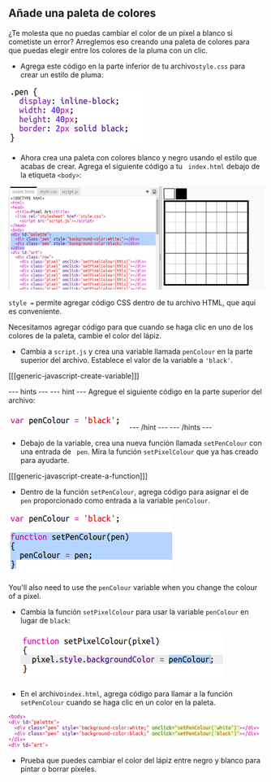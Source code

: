 ## Añade una paleta de colores

¿Te molesta que no puedas cambiar el color de un píxel a blanco si cometiste un error? Arreglemos eso creando una paleta de colores para que puedas elegir entre los colores de la pluma con un clic.

+ Agrega este código en la parte inferior de tu archivo` style.css ` para crear un estilo de pluma:

![captura de pantalla](images/pixel-art-pen.png)

+ Ahora crea una paleta con colores blanco y negro usando el estilo que acabas de crear. Agrega el siguiente código a tu ` index.html` debajo de la etiqueta `<body>`:

![captura de pantalla](images/pixel-art-palette.png)

` style = ` permite agregar código CSS dentro de tu archivo HTML, que aquí es conveniente.

Necesitamos agregar código para que cuando se haga clic en uno de los colores de la paleta, cambie el color del lápiz.

+ Cambia a ` script.js ` y crea una variable llamada ` penColour ` en la parte superior del archivo. Establece el valor de la variable a ` 'black' `.

[[[generic-javascript-create-variable]]]

\--- hints \--- \--- hint \--- Agregue el siguiente código en la parte superior del archivo:

![captura de pantalla](images/pixel-art-pencolour.png) \--- /hint \--- \--- /hints \---

+ Debajo de la variable, crea una nueva función llamada ` setPenColour ` con una entrada de ` pen`. Mira la función ` setPixelColour ` que ya has creado para ayudarte.

[[[generic-javascript-create-a-function]]]

+ Dentro de la función ` setPenColour `, agrega código para asignar el de ` pen` proporcionado como entrada a la variable ` penColour `.

![captura de pantalla](images/pixel-art-set-pen.png)

You'll also need to use the `penColour` variable when you change the colour of a pixel.

+ Cambia la función ` setPixelColour ` para usar la variable ` penColour ` en lugar de ` black `:
    
    ![captura de pantalla](images/pixel-art-use-pen.png)

+ En el archivo` index.html `, agrega código para llamar a la función ` setPenColour ` cuando se haga clic en un color en la paleta.

![captura de pantalla](images/pixel-art-palette-onclick.png)

+ Prueba que puedes cambiar el color del lápiz entre negro y blanco para pintar o borrar píxeles.